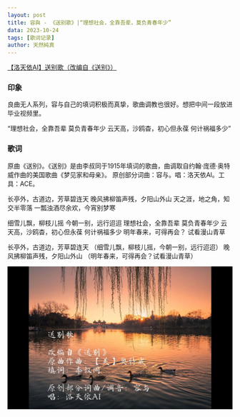 ```yaml
---
layout: post
title: 容與 - 《送别歌》|“理想社会，全靠吾辈，莫负青春年少”
data: 2023-10-24
tags: [歌词记录]
author: 天然純真
---
```


[【洛天依AI】送别歌（改编自《送别》）](https://www.bilibili.com/video/BV1bG411T7Zw/)

### 印象

良曲无人系列，容与自己的填词积极而真挚，歌曲调教也很好。想把中间一段放进毕业视频里。

“理想社会，全靠吾辈
莫负青春年少
云天高，沙鸥杳，初心但永葆
何计祸福多少”

### 歌词

原曲《送别》。《送别》是由李叔同于1915年填词的歌曲，曲调取自约翰·庞德·奥特威作曲的美国歌曲《梦见家和母亲》。
原创部分词曲：容与。唱：洛天依AI。工具：ACE。

长亭外，古道边，芳草碧连天
晚风拂柳笛声残，夕阳山外山
天之涯，地之角，知交半零落
一瓢浊酒尽余欢，今宵别梦寒

细雪儿飘，柳枝儿摇
今朝一别，远行迢迢
理想社会，全靠吾辈
莫负青春年少
云天高，沙鸥杳，初心但永葆
何计祸福多少
明年春来，可得再会？
试看漫山青草

长亭外，古道边，芳草碧连天
（细雪儿飘，柳枝儿摇，今朝一别，远行迢迢）
晚风拂柳笛声残，夕阳山外山
（明年春来，可得再会？试看漫山青草）

![](https://raw.githubusercontent.com/tianranchunzhen/tianranchunzhen.github.io/master/tianranchunzhen.github.io/images639ddf4da0da24372bf3e7d118edc188af4a30e6.jpg)